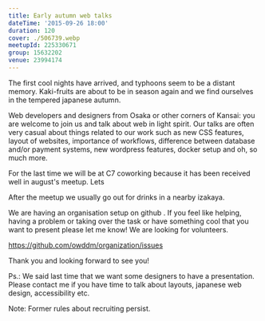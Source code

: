 ```yaml
---
title: Early autumn web talks
dateTime: '2015-09-26 18:00'
duration: 120
cover: ./506739.webp
meetupId: 225330671
group: 15632202
venue: 23994174
---
```


The first cool nights have arrived, and typhoons seem to be a distant memory. Kaki-fruits are about to be in season again and we find ourselves in the tempered japanese autumn.

Web developers and designers from Osaka or other corners of Kansai: you are welcome to join us and talk about web in light spirit. Our talks are often very casual about things related to our work such as new CSS features, layout of websites, importance of workflows, difference between database and/or payment systems, new wordpress features, docker setup and oh, so much more.

For the last time we will be at C7 coworking because it has been received well in august's meetup. Lets

After the meetup we usually go out for drinks in a nearby izakaya.

We are having an organisation setup on github . If you feel like helping, having a problem or taking over the task or have something cool that you want to present please let me know! We are looking for volunteers.

https://github.com/owddm/organization/issues

Thank you and looking forward to see you!

Ps.: We said last time that we want some designers to have a presentation. Please contact me if you have time to talk about layouts, japanese web design, accessibility etc.

Note: Former rules about recruiting persist.
